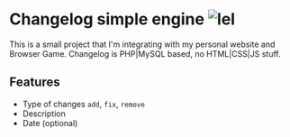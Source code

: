 Changelog simple engine ![lel](http://puu.sh/77JnR.png)
==

This is a small project that I'm integrating with my personal website and Browser Game.
Changelog is PHP|MySQL based, no HTML|CSS|JS stuff.

Features
--
* Type of changes `add`, `fix`, `remove`
* Description
* Date (optional)